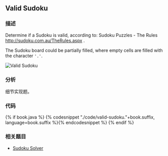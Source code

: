 ## Valid Sudoku


### 描述

Determine if a Sudoku is valid, according to: Sudoku Puzzles - The Rules <http://sudoku.com.au/TheRules.aspx> .

The Sudoku board could be partially filled, where empty cells are filled with the character `'.'`.

![Valid Sudoku](../../images/sudoku.png)


### 分析

细节实现题。


### 代码

{% if book.java %}
{% codesnippet "./code/valid-sudoku."+book.suffix, language=book.suffix %}{% endcodesnippet %}
{% endif %}


### 相关题目

* [Sudoku Solver](sudoku-solver.md)
